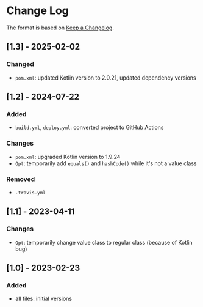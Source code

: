 # Change Log

The format is based on [Keep a Changelog](http://keepachangelog.com/).

## [1.3] - 2025-02-02
### Changed
- `pom.xml`: updated Kotlin version to 2.0.21, updated dependency versions

## [1.2] - 2024-07-22
### Added
- `build.yml`, `deploy.yml`: converted project to GitHub Actions
### Changes
- `pom.xml`: upgraded Kotlin version to 1.9.24
- `Opt`: temporarily add `equals()` and `hashCode()` while it's not a value class
### Removed
- `.travis.yml`

## [1.1] - 2023-04-11
### Changes
- `Opt`: temporarily change value class to regular class (because of Kotlin bug)

## [1.0] - 2023-02-23
### Added
- all files: initial versions
